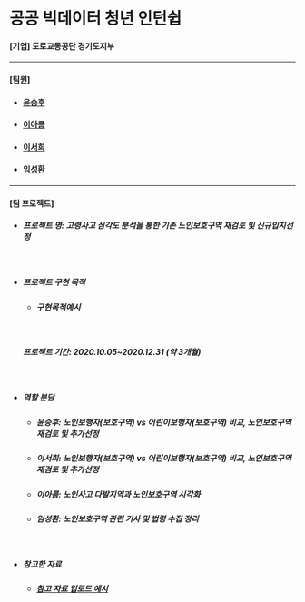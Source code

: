 # 공공 빅데이터 청년 인턴쉽
<h4>[기업] 도로교통공단 경기도지부</h4>
<hr>
<h4>[팀원]</h4>
<ul>
<li><h4><a href="https://github.com/happyhoo97">윤승후</a></h4></li>
<li><h4><a href="https://github.com/Areum120">이아름</a></h4></li>
<li><h4><a href="https://github.com/seo-1226">이서희</a></h4></li>
<li><h4><a href="https://github.com/SeongHwan-Lim">임성환</a></h4></li>
</ul>
<hr>
<h4>[팀 프로젝트]</h4>
<ul><li><h5>프로젝트 명: 고령사고 심각도 분석을 통한 기존 노인보호구역 재검토 및 신규입지선정</h5></li>
<br>
<li><h5>프로젝트 구현 목적</h5>
<ul>
<li><h5>구현목적예시</h5></li>
</ul>
</li>
<br>
<h5>프로젝트 기간: 2020.10.05~2020.12.31 (약 3개월)</h5>
<br>
<li><h5>역할 분담</h5></li>
<ul>
<li><h5>윤승후: 노인보행자(보호구역) vs 어린이보행자(보호구역) 비교, 노인보호구역 재검토 및 추가선정</h5></li>
<li><h5>이서희: 노인보행자(보호구역) vs 어린이보행자(보호구역) 비교, 노인보호구역 재검토 및 추가선정</h5></li>
<li><h5>이아름: 노인사고 다발지역과 노인보호구역 시각화</h5></li>
<li><h5>임성환: 노인보호구역 관련 기사 및 법령 수집 정리</h5></li>
</ul>
<br>
<li><h5>참고한 자료</h5>
<ul>
<li><h5><a href="https://www.naver.com">참고 자료 업로드 예시</a></h5></li>
</ul>
</li>
